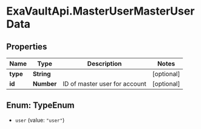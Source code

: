 # ExaVaultApi.MasterUserMasterUserData

## Properties
Name | Type | Description | Notes
------------ | ------------- | ------------- | -------------
**type** | **String** |  | [optional] 
**id** | **Number** | ID of master user for account | [optional] 

<a name="TypeEnum"></a>
## Enum: TypeEnum

* `user` (value: `"user"`)

